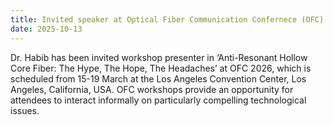 ```yaml
---
title: Invited speaker at Optical Fiber Communication Confernece (OFC)
date: 2025-10-13
---
```


Dr. Habib has been invited workshop presenter in ‘Anti-Resonant Hollow Core Fiber: The Hype, The Hope, The Headaches’ at OFC 2026, which is scheduled from 15-19 March at the Los Angeles Convention Center, Los Angeles, California, USA. OFC workshops provide an opportunity for attendees to interact informally on particularly compelling technological issues.

<!--more-->
